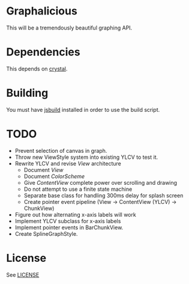 # Graphalicious

This will be a tremendously beautiful graphing API.

# Dependencies

This depends on [crystal](https://github.com/unixpickle/crystal).

# Building

You must have [jsbuild](https://github.com/unixpickle/jsbuild) installed in order to use the build script.

# TODO

 * Prevent selection of canvas in graph.
 * Throw new ViewStyle system into existing YLCV to test it.
 * Rewrite YLCV and revise *View* architecture
   * Document *View*
   * Document *ColorScheme*
   * Give *ContentView* complete power over scrolling and drawing
   * Do not attempt to use a finite state machine
   * Separate base class for handling 300ms delay for splash screen
   * Create pointer event pipeline (View -> ContentView (YLCV) -> ChunkView)
 * Figure out how alternating x-axis labels will work
 * Implement YLCV subclass for x-axis labels
 * Implement pointer events in BarChunkView.
 * Create SplineGraphStyle.

# License

See [LICENSE](LICENSE)
